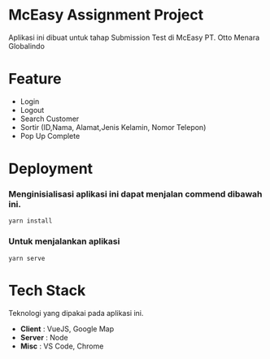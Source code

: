 



# McEasy Assignment Project
Aplikasi ini dibuat untuk tahap Submission Test di McEasy PT. Otto Menara Globalindo

# Feature
- Login
- Logout
- Search Customer
- Sortir (ID,Nama, Alamat,Jenis Kelamin, Nomor Telepon)
- Pop Up Complete

# Deployment
### Menginisialisasi aplikasi ini dapat menjalan commend dibawah ini.
```
yarn install
```
### Untuk menjalankan aplikasi
```
yarn serve
```

# Tech Stack
Teknologi yang dipakai pada aplikasi ini.
- **Client** : VueJS, Google Map
- **Server** : Node
- **Misc** : VS Code, Chrome

